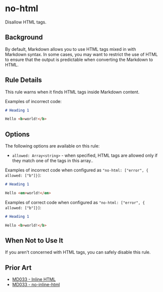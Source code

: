 # no-html

Disallow HTML tags.

## Background

By default, Markdown allows you to use HTML tags mixed in with Markdown syntax. In some cases, you may want to restrict the use of HTML to ensure that the output is predictable when converting the Markdown to HTML.

## Rule Details

This rule warns when it finds HTML tags inside Markdown content.

Examples of incorrect code:

```markdown
# Heading 1

Hello <b>world!</b>
```

## Options

The following options are available on this rule:

* `allowed: Array<string>` - when specified, HTML tags are allowed only if they match one of the tags in this array.. 

Examples of incorrect code when configured as `"no-html: ["error", { allowed: ["b"]}]`:

```markdown
# Heading 1

Hello <em>world!</em>
```

Examples of correct code when configured as `"no-html: ["error", { allowed: ["b"]}]`:

```markdown
# Heading 1

Hello <b>world!</b>
```

## When Not to Use It

If you aren't concerned with HTML tags, you can safely disable this rule.

## Prior Art

* [MD033 - Inline HTML](https://github.com/markdownlint/markdownlint/blob/main/docs/RULES.md#md033---inline-html)
* [MD033 - no-inline-html](https://github.com/DavidAnson/markdownlint/blob/main/doc/md033.md)
